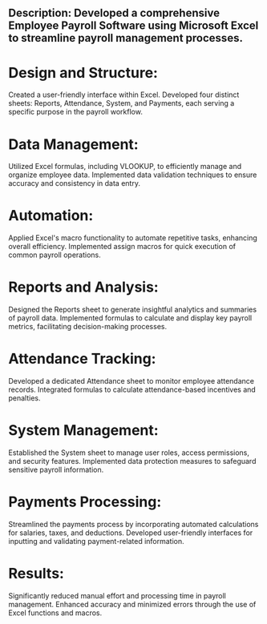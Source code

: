 ## Description: Developed a comprehensive Employee Payroll Software using Microsoft Excel to streamline payroll management processes.

# Design and Structure: 
Created a user-friendly interface within Excel.
Developed four distinct sheets: Reports, Attendance, System, and Payments, each serving a specific purpose in the payroll workflow.

# Data Management:
Utilized Excel formulas, including VLOOKUP, to efficiently manage and organize employee data.
Implemented data validation techniques to ensure accuracy and consistency in data entry.

# Automation:
Applied Excel's macro functionality to automate repetitive tasks, enhancing overall efficiency.
Implemented assign macros for quick execution of common payroll operations.

# Reports and Analysis:
Designed the Reports sheet to generate insightful analytics and summaries of payroll data.
Implemented formulas to calculate and display key payroll metrics, facilitating decision-making processes.

# Attendance Tracking:
Developed a dedicated Attendance sheet to monitor employee attendance records.
Integrated formulas to calculate attendance-based incentives and penalties.

# System Management:
Established the System sheet to manage user roles, access permissions, and security features.
Implemented data protection measures to safeguard sensitive payroll information.

# Payments Processing:
Streamlined the payments process by incorporating automated calculations for salaries, taxes, and deductions.
Developed user-friendly interfaces for inputting and validating payment-related information.

# Results:
Significantly reduced manual effort and processing time in payroll management.
Enhanced accuracy and minimized errors through the use of Excel functions and macros.
